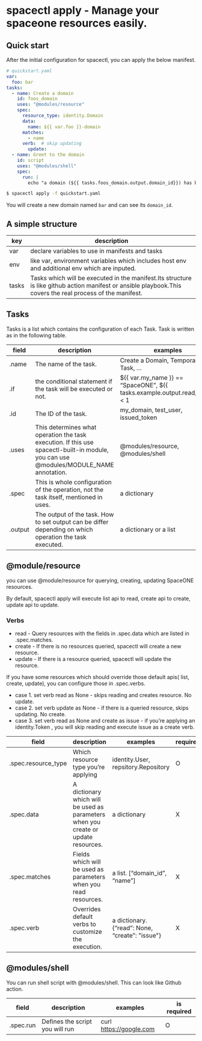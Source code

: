 # spacectl apply - Manage your spaceone resources easily.

## Quick start

After the initial configuration for spacectl, you can apply the below manifest.

```yaml
# quickstart.yaml
var:
  foo: bar
tasks:
  - name: Create a domain
    id: foos_domain
    uses: "@modules/resource"
    spec:
      resource_type: identity.Domain
      data:
        name: ${{ var.foo }}-domain
      matches:
        - name
      verb:  # skip updating
        update:
  - name: Greet to the domain
    id: script
    uses: "@modules/shell"
    spec:
      run: |
        echo "a domain (${{ tasks.foos_domain.output.domain_id}}) has been created!"
```

```bash
$ spacectl apply -f quickstart.yaml
```

You will create a new domain named `bar` and can see its `domain_id`.

## A simple structure

| **key** | **description**                                              |
| ------- | ------------------------------------------------------------ |
| var     | declare variables to use in manifests and tasks              |
| env     | like var, environment variables which includes host env and additional env which are inputed. |
| tasks   | Tasks which will be executed in the manifest.Its structure is like github action manifest or ansible playbook.This covers the real process of the manifest. |



## Tasks

Tasks is a list which contains the configuration of each Task. Task is written as <Task> in the following table.

| **field**     | **description**                                              | **examples**                                                 | **required** |
| ------------- | ------------------------------------------------------------ | ------------------------------------------------------------ | ------------ |
| <Task>.name   | The name of the task.                                        | Create a Domain, Temporary Task, …                           | X            |
| <Task>.if     | the conditional statement if the task will be executed or not. | ${{ var.my_name }} == “SpaceONE”, ${{ tasks.example.output.read_length < 1 |              |
| <Task>.id     | The ID of the task.                                          | my_domain, test_user, issued_token                           | X            |
| <Task>.uses   | This determines what operation the task execution. If this use spacectl-built-in module, you can use @modules/MODULE_NAME annotation. | @modules/resource, @modules/shell                            | O            |
| <Task>.spec   | This is whole configuration of the operation, not the task itself,  mentioned in uses. | a dictionary                                                 | O            |
| <Task>.output | The output of the task. How to set output can be differ depending on which operation the task executed. | a dictionary or a list                                       | X            |

## @module/resource

you can use @module/resource for querying, creating, updating SpaceONE resources. 

By default, spacectl apply will execute list api to read, create api to create, update api to update. 

### Verbs

- read - Query resources with the fields in <Task>.spec.data which are listed in <Task>.spec.matches.
- create - If there is no resources queried, spacectl will create a new resource.
- update - If there is a resource queried, spacectl will update the resource.

If you have some resources which should override those default apis( list,  create, update), you can configure those in <Task>.spec.verbs.

- case 1. set verb read as None - skips reading and creates resource. No update.
- case 2. set verb update as None - if there is a queried resource, skips updating. No create.
- case 3. set verb read as None and create as issue - if you’re applying an identity.Token , you will skip reading and execute issue as a create verb.

| **field**                 | **description**                                              | **examples**                                    | **required** |
| ------------------------- | ------------------------------------------------------------ | ----------------------------------------------- | ------------ |
| <Task>.spec.resource_type | Which resource type you’re applying                          | identity.User, repsitory.Repository             | O            |
| <Task>.spec.data          | A dictionary which will be used as parameters when you create or update resources. | a dictionary                                    | X            |
| <Task>.spec.matches       | Fields which will be used as parameters when you read resources. | a list. [“domain_id”, “name”]                   | X            |
| <Task>.spec.verb          | Overrides default verbs to customize the execution.          | a dictionary. {“read”: None, “create”: "issue"} | X            |

## @modules/shell

You can run shell script with @modules/shell. This can look like Github action.

| **field**       | **description**                 | **examples**            | **is required** |
| --------------- | ------------------------------- | ----------------------- | --------------- |
| <Task>.spec.run | Defines the script you will run | curl https://google.com | O               |